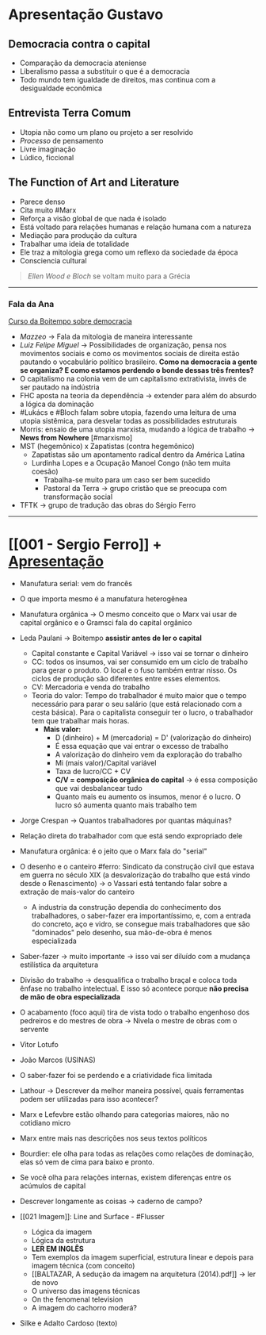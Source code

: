# Apresentação Gustavo
## Democracia contra o capital 
- Comparação da democracia ateniense 
- Liberalismo passa a substituir o que é a democracia 
- Todo mundo tem igualdade de direitos, mas continua com a desigualdade econômica 
## Entrevista Terra Comum 
- Utopia não como um plano ou projeto a ser resolvido
- *Processo* de pensamento 
- Livre imaginação
- Lúdico, ficcional 
## The Function of Art and Literature 
- Parece denso 
- Cita muito #Marx 
- Reforça a visão global de que nada é isolado 
- Está voltado para relações humanas e relação humana com a natureza 
- Mediação para produção da cultura 
- Trabalhar uma ideia de totalidade 
- Ele traz a mitologia grega como um reflexo da sociedade da época 
- Consciencia cultural 

> _Ellen Wood e Bloch_ se voltam muito para a Grécia 

---
 ### Fala da Ana 
 [Curso da Boitempo sobre democracia](https://www.youtube.com/watch?v=k1MIsK5D0LQ&list=PLHiE8QPap5vQt05LL39TWA2EDHNKchtbO) 
- _Mazzeo_ -> Fala da mitologia de maneira interessante 
- _Luiz Felipe Miguel_ -> Possibilidades de organização, pensa nos movimentos sociais e como os movimentos sociais de direita estão pautando o vocabulário político brasileiro. **Como na democracia a gente se organiza? E como estamos perdendo o bonde dessas três frentes?**
 - O capitalismo na colonia vem de um capitalismo extrativista, invés de ser pautado na indústria 
 - FHC aposta na teoria da dependência -> extender para além do absurdo a lógica da dominação
 - #Lukács e #Bloch falam sobre utopia, fazendo uma leitura de uma utopia sistêmica, para desvelar todas as possibilidades estruturais 
 - Morris: ensaio de uma utopia marxista, mudando a lógica de trabalho -> **News from Nowhere** [#marxismo]
 - MST (hegemônico) x Zapatistas (contra hegemônico)
	 - Zapatistas são um apontamento radical dentro da América Latina 
	 - Lurdinha Lopes e a Ocupação Manoel Congo (não tem muita coesão)
		 - Trabalha-se muito para um caso ser bem sucedido 
		 - Pastoral da Terra -> grupo cristão que se preocupa com transformação social 
 - TFTK -> grupo de tradução das obras do Sérgio Ferro
---

# [[001 - Sergio Ferro]] + [Apresentação](https://slides.com/d/2VapxPU/live#/sergioferro)

- Manufatura serial: vem do francês 
- O que importa mesmo é a manufatura heterogênea 
- Manufatura orgânica -> O mesmo conceito que o Marx vai usar de capital orgânico e o Gramsci fala do capital orgânico 
- Leda Paulani -> Boitempo **assistir antes de ler o capital** 
	- Capital constante e Capital Variável -> isso vai se tornar o dinheiro
	- CC: todos os insumos, vai ser consumido em um ciclo de trabalho para gerar o produto. O local e o fuso também entrar nisso. Os ciclos de produção são diferentes entre esses elementos.  
	- CV: Mercadoria e venda do trabalho 
	- Teoria do valor: Tempo do trabalhador é muito maior que o tempo necessário para parar o seu salário (que está relacionado com a cesta básica). Para o capitalista conseguir ter o lucro, o trabalhador tem que trabalhar mais horas. 
		- **Mais valor:** 
			- D (dinheiro) + M (mercadoria) = D' (valorização do dinheiro)
			- É essa equação que vai entrar o excesso de trabalho 
			- A valorização do dinheiro vem da exploração do trabalho
			- Mi (mais valor)/Capital variável 
			- Taxa de lucro/CC + CV 
			- **C/V = composição orgânica do capital** -> é essa composição que vai desbalancear tudo 
			- Quanto mais eu aumento os insumos, menor é o lucro. O lucro só aumenta quanto mais trabalho tem 
- Jorge Crespan -> Quantos trabalhadores por quantas máquinas? 
- Relação direta do trabalhador com que está sendo expropriado dele 
- Manufatura orgânica: é o jeito que o Marx fala do "serial"
- O desenho e o canteiro #ferro: Sindicato da construção civil que estava em guerra no século XIX (a desvalorização do trabalho que está vindo desde o Renascimento) -> o Vassari está tentando falar sobre a extração de mais-valor do canteiro 
	- A industria da construção dependia do conhecimento dos trabalhadores, o saber-fazer era importantíssimo, e, com a entrada do concreto, aço e vidro, se consegue mais trabalhadores que são "dominados" pelo desenho, sua mão-de-obra é menos especializada 
- Saber-fazer -> muito importante -> isso vai ser diluído com a mudança estilística da arquitetura 
- Divisão do trabalho -> desqualifica o trabalho braçal e coloca toda ênfase no trabalho intelectual. E isso só acontece porque **não precisa de mão de obra especializada** 
- O acabamento (foco aqui) tira de vista todo o trabalho engenhoso dos pedreiros e do mestres de obra -> Nivela o mestre de obras com o servente 
- Vitor Lotufo 
- João Marcos (USINAS)
- O saber-fazer foi se perdendo e a criatividade fica limitada 
- Lathour -> Descrever da melhor maneira possível, quais ferramentas podem ser utilizadas para isso acontecer? 
- Marx e Lefevbre estão olhando para categorias maiores, não no cotidiano micro
- Marx entre mais nas descrições nos seus textos políticos 
- Bourdier: ele olha para todas as relações como relações de dominação, elas só vem de cima para baixo e pronto. 
- Se você olha para relações internas, existem diferenças entre os acúmulos de capital 
- Descrever longamente as coisas -> caderno de campo? 
- [[021 Imagem]]: Line and Surface - #Flusser 
	- Lógica da imagem 
	- Lógica da estrutura 
	- **LER EM INGLÊS** 
	- Tem exemplos da imagem superficial, estrutura linear e depois para imagem técnica (com conceito)
	- [[BALTAZAR, A sedução da imagem na arquitetura (2014).pdf]] -> ler de novo
	- O universo das imagens técnicas 
	- On the fenomenal television 
	- A imagem do cachorro moderá? 

	
- Silke e Adalto Cardoso (texto)
